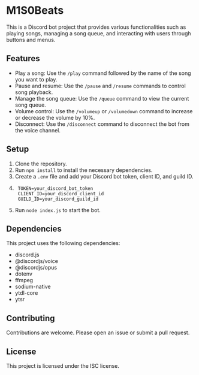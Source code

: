 # M1S0Beats
This is a Discord bot project that provides various functionalities such as playing songs, managing a song queue, and interacting with users through buttons and menus.

## Features

- Play a song: Use the `/play` command followed by the name of the song you want to play.
- Pause and resume: Use the `/pause` and `/resume` commands to control song playback.
- Manage the song queue: Use the `/queue` command to view the current song queue.
- Volume control: Use the `/volumeup` or `/volumedown` command to increase or decrease the volume by 10%.
- Disconnect: Use the `/disconnect` command to disconnect the bot from the voice channel.

## Setup

1. Clone the repository.
2. Run `npm install` to install the necessary dependencies.
3. Create a `.env` file and add your Discord bot token, client ID, and guild ID.
4. ```
    TOKEN=your_discord_bot_token
    CLIENT_ID=your_discord_client_id
    GUILD_ID=your_discord_guild_id
    ```
5. Run `node index.js` to start the bot.

## Dependencies

This project uses the following dependencies:

- discord.js
- @discordjs/voice
- @discordjs/opus
- dotenv
- ffmpeg
- sodium-native
- ytdl-core
- ytsr

## Contributing

Contributions are welcome. Please open an issue or submit a pull request.

## License

This project is licensed under the ISC license.